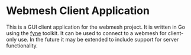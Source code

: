 # Webmesh Client Application

This is a GUI client application for the webmesh project.
It is written in Go using the [fyne](https://fyne.io/) toolkit.
It can be used to connect to a webmesh for client-only use.
In the future it may be extended to include support for server functionality.
